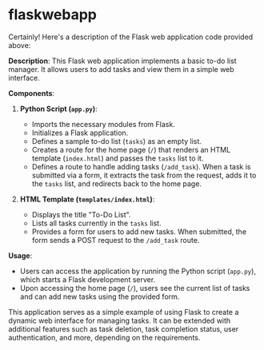 # flaskwebapp
Certainly! Here's a description of the Flask web application code provided above:

**Description**:
This Flask web application implements a basic to-do list manager. It allows users to add tasks and view them in a simple web interface.

**Components**:
1. **Python Script (`app.py`)**:
   - Imports the necessary modules from Flask.
   - Initializes a Flask application.
   - Defines a sample to-do list (`tasks`) as an empty list.
   - Creates a route for the home page (`/`) that renders an HTML template (`index.html`) and passes the `tasks` list to it.
   - Defines a route to handle adding tasks (`/add_task`). When a task is submitted via a form, it extracts the task from the request, adds it to the `tasks` list, and redirects back to the home page.

2. **HTML Template (`templates/index.html`)**:
   - Displays the title "To-Do List".
   - Lists all tasks currently in the `tasks` list.
   - Provides a form for users to add new tasks. When submitted, the form sends a POST request to the `/add_task` route.

**Usage**:
- Users can access the application by running the Python script (`app.py`), which starts a Flask development server.
- Upon accessing the home page (`/`), users see the current list of tasks and can add new tasks using the provided form.

This application serves as a simple example of using Flask to create a dynamic web interface for managing tasks. It can be extended with additional features such as task deletion, task completion status, user authentication, and more, depending on the requirements.
